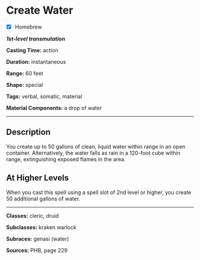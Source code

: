 # Create Water

- [x] Homebrew

***1st-level transmutation***

**Casting Time:** action

**Duration:** instantaneous

**Range:** 60 feet

**Shape:** special

**Tags:** verbal, somatic, material

**Material Components:** a drop of water

---

## Description
You create up to 50 gallons of clean, liquid water within range in an open container. Alternatively, the water falls as rain in a 120-foot cube within range, extinguishing exposed flames in the area.

## At Higher Levels
When you cast this spell using a spell slot of 2nd level or higher, you create 50 additional gallons of water.

---

**Classes:** cleric, druid

**Subclasses:** kraken warlock

**Subraces:** genasi (water)

**Sources:** PHB, page 229

